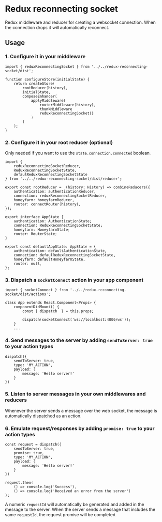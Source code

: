 # Redux reconnecting socket

Redux middleware and reducer for creating a websocket connection. When the
connection drops it will automatically reconnect.

## Usage

### 1. Configure it in your middleware
```
import { reduxReconnectingSocket } from '../../redux-reconnecting-socket/dist';

function configureStore(initialState) {
    return createStore(
        rootReducer(history),
        initialState,
        composeEnhancer(
            applyMiddleware(
                routerMiddleware(history),
                thunkMiddleware
				reduxReconnectingSocket()
            )
        )
	);
}
```

### 2. Configure it in your root reducer (optional)
Only needed if you want to use the `state.connection.connected` boolean.

```
import {
    reduxReconnectingSocketReducer,
    ReduxReconnectingSocketState,
    defaulReduxReconnectingSocketState
} from '../../redux-reconnecting-socket/dist/reducer';

export const rootReducer =  (history: History) => combineReducers({
    authentication: authenticationReducer,
	connection: reduxReconnectingSocketReducer,
    honeyfarm: honeyfarmReducer,
    router: connectRouter(history),
});

export interface AppState {
    authentication: AuthenticationState;
    connection: ReduxReconnectingSocketState;
    honeyfarm: HoneyfarmState;
    router: RouterState;
}

export const defaultAppState: AppState = {
    authentication: defaultAuthenticationState,
    connection: defaulReduxReconnectingSocketState,
    honeyfarm: defaultHoneyfarmState,
    router: null,
};
```

### 3. Dispatch a `socketConnect` action in your app component
```
import { socketConnect } from '../../redux-reconnecting-socket/dist/actions';

class App extends React.Component<Props> {
    componentDidMount() {
        const { dispatch  } = this.props;

		dispatch(socketConnect('ws://localhost:4000/ws'));
    }
    ...
```

### 4. Send messages to the server by adding `sendToServer: true` to your action types
```
dispatch({
    sendToServer: true,
    type: 'MY_ACTION',
    payload: {
        message: 'Hello server!'
    }
})
```

### 5. Listen to server messages in your own middlewares and reducers
Whenever the server sends a message over the web socket, the message is
automatically dispatched as an action.

### 6. Emulate request/responses by adding `promise: true` to your action types
```
const request = dispatch({
    sendToServer: true,
    promise: true,
    type: 'MY_ACTION',
    payload: {
        message: 'Hello server!'
    }
})

request.then(
    () => console.log('Success'),
    () => console.log('Received an error from the server')
);
```

A numeric `requestId` will automatically be generated and added in the message to
the server. When the server sends a message that includes the same `requestId`,
the request promise will be completed.

